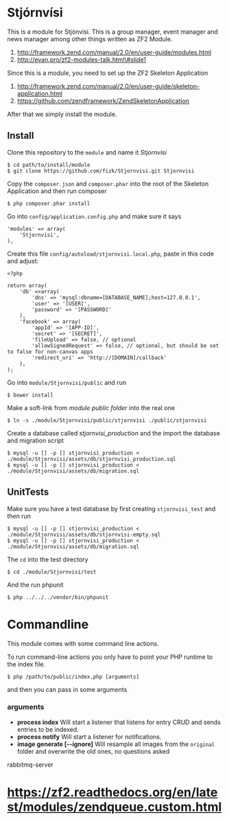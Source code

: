 # Stjórnvísi #
This is a module for Stjónvísi. This is a group manager, event manager and news manager among other
things written as ZF2 Module.

1. http://framework.zend.com/manual/2.0/en/user-guide/modules.html
2. http://evan.pro/zf2-modules-talk.html\#slide1

Since this is a module, you need to set up the ZF2 Skeleton Application

1. http://framework.zend.com/manual/2.0/en/user-guide/skeleton-application.html
2. https://github.com/zendframework/ZendSkeletonApplication

After that we simply install the module.

## Install  ##
Clone this repository to the `module` and name it *Stjornvisi*

    $ cd path/to/install/module
    $ git clone https://github.com/fizk/Stjornvisi.git Stjornvisi

Copy the `composer.json` and `composer.phar` into the root of the Skeleton Application and then run composer

    $ php composer.phar install

Go into `config/application.config.php` and make sure it says

    'modules' => array(
        'Stjornvisi',
    ),

Create this file `config/autoload/stjornvisi.local.php`, paste in this code and adjust:

    <?php

    return array(
        'db' =>array(
            'dns' => 'mysql:dbname=[DATABASE_NAME];host=127.0.0.1',
            'user' => '[USER]',
            'password' => '[PASSWORD]'
        ),
        'facebook' => array(
            'appId' => '[APP-ID]',
            'secret' => '[SECRET]',
            'fileUpload' => false, // optional
            'allowSignedRequest' => false, // optional, but should be set to false for non-canvas apps
            'redirect_uri' => 'http://[DOMAIN]/callback'
        ),
    );

Go into `module/Stjornvisi/public` and run

    $ bower install

Make a soft-link from _module public folder_ into the real one

    $ ln -s ./module/Stjornvisi/public/stjornvisi ./public/stjornvisi

Create a database called *stjornvisi_production* and the import the database and migration script

    $ mysql -u [] -p [] stjornvisi_production < ./module/Stjornvisi/assets/db/stjornvisi_production.sql
    $ mysql -u [] -p [] stjornvisi_production < ./module/Stjornvisi/assets/db/migration.sql





## UnitTests ##
Make sure you have a test database by first creating `stjornvisi_test` and then run

    $ mysql -u [] -p [] stjornvisi_production < ./module/Stjornvisi/assets/db/stjornvisi-empty.sql
    $ mysql -u [] -p [] stjornvisi_production < ./module/Stjornvisi/assets/db/migration.sql

The `cd` into the test directory

    $ cd ./module/Stjornvisi/test

And the run phpunit

    $ php ../../../vendor/bin/phpunit

# Commandline #

This module comes with some command line actions.

To run command-line actions you only have to point your PHP runtime to the index file.

    $ php /path/to/public/index.php [arguments]

and then you can pass in some arguments

### arguments ###
* **process index** Will start a listener that listens for entry CRUD and sends entries to be indexed.
* **process notify** Will start a listener for notifications.
* **image generate [--ignore]** Will resample all images from the `original` folder and overwrite the old ones, no questions asked



rabbitmq-server

# https://zf2.readthedocs.org/en/latest/modules/zendqueue.custom.html
